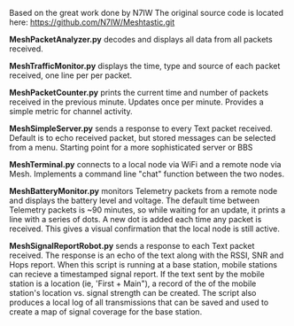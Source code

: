 Based on the great work done by N7IW
The original source code is located here:
https://github.com/N7IW/Meshtastic.git

**MeshPacketAnalyzer.py**
decodes and displays all data from all packets received.

**MeshTrafficMonitor.py** 
displays the time, type and source of each packet received, one line per per packet.

**MeshPacketCounter.py** 
prints the current time and number of packets received in the previous minute. Updates once per minute.  Provides a simple metric for channel activity.

**MeshSimpleServer.py**
sends a response to every Text packet received.  Default is to echo received packet,
but stored messages can be selected from a menu.  Starting point for a more sophisticated
server or BBS

**MeshTerminal.py**
connects to a local node via WiFi and a remote node via Mesh.  Implements a command line
"chat" function between the two nodes.

**MeshBatteryMonitor.py**
monitors Telemetry packets from a remote node and displays the battery level and voltage.  The default time between Telemetry packets is ~90 minutes, so while waiting for an update, it prints a line with a series of dots. A new dot is added each time any packet is received.  This gives a visual confirmation that the local node is still active.

**MeshSignalReportRobot.py**
sends a response to each Text packet received. The response is an echo of the text along with the RSSI, SNR and Hops report.  When this script is running at a base station, mobile stations can recieve a timestamped signal report.  If the text sent by the mobile station is a location (ie, 'First + Main"), a record of the of the mobile station's location vs. signal strength can be created. The script also produces a local log of all transmissions that can be saved and used to create a map of signal coverage for the base station.
